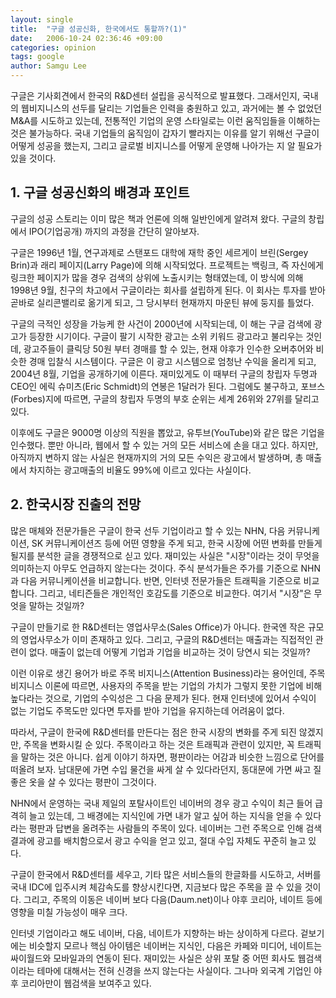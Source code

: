 ```yaml
---
layout: single
title:  "구글 성공신화, 한국에서도 통할까?(1)"
date:   2006-10-24 02:36:46 +09:00
categories: opinion
tags: google
author: Samgu Lee
---
```

구글은 기사회견에서 한국의 R&D센터 설립을 공식적으로 발표했다. 그래서인지, 국내의 웹비지니스의 선두를 달리는 기업들은 인력을 충원하고 있고, 과거에는 볼 수 없었던 M&A를 시도하고 있는데, 전통적인 기업의 운영 스타일로는 이런 움직임들을 이해하는 것은 불가능하다. 국내 기업들의 움직임이 갑자기 빨라지는 이유를 알기 위해선 구글이 어떻게 성공을 했는지, 그리고 글로벌 비지니스를 어떻게 운영해 나아가는 지 알 필요가 있을 것이다.

## 1. 구글 성공신화의 배경과 포인트

구글의 성공 스토리는 이미 많은 책과 언론에 의해 일반인에게 알려져 왔다. 구글의 창립에서 IPO(기업공개) 까지의 과정을 간단히 알아보자.

구글은 1996년 1월, 연구과제로 스탠포드 대학에 재학 중인 세르게이 브린(Sergey Brin)과 래리 페이지(Larry Page)에 의해 시작되었다. 프로젝트는 백링크, 즉 자신에게 링크한 페이지가 많을 경우 검색의 상위에 노출시키는 형태였는데, 이 방식에 의해 1998년 9월, 친구의 차고에서 구글이라는 회사를 설립하게 된다. 이 회사는 투자를 받아 곧바로 실리콘밸리로 옮기게 되고, 그 당시부터 현재까지 마운틴 뷰에 둥지를 틀었다.

구글의 극적인 성장을 가능케 한 사건이 2000년에 시작되는데, 이 해는 구글 검색에 광고가 등장한 시기이다. 구글이 팔기 시작한 광고는 소위 키워드 광고라고 불리우는 것인데, 광고주들이 클릭당 50원 부터 경매를 할 수 있는, 현재 야후가 인수한 오버추어와 비슷한 경매 입찰식 시스템이다. 구글은 이 광고 시스템으로 엄청난 수익을 올리게 되고, 2004년 8월, 기업을 공개하기에 이른다. 재미있게도 이 때부터 구글의 창립자 두명과 CEO인 에릭 슈미츠(Eric Schmidt)의 연봉은 1달러가 된다. 그럼에도 불구하고, 포브스(Forbes)지에 따르면, 구글의 창립자 두명의 부호 순위는 세계 26위와 27위를 달리고 있다.

이후에도 구글은 9000명 이상의 직원을 뽑았고, 유투브(YouTube)와 같은 많은 기업을 인수했다. 뿐만 아니라, 웹에서 할 수 있는 거의 모든 서비스에 손을 대고 있다. 하지만, 아직까지 변하지 않는 사실은 현재까지의 거의 모든 수익은 광고에서 발생하며, 총 매출에서 차지하는 광고매출의 비율도 99%에 이르고 있다는 사실이다.

## 2. 한국시장 진출의 전망

많은 매체와 전문가들은 구글이 한국 선두 기업이라고 할 수 있는 NHN, 다음 커뮤니케이션, SK 커뮤니케이션즈 등에 어떤 영향을 주게 되고, 한국 시장에 어떤 변화를 만들게 될지를 분석한 글을 경쟁적으로 싣고 있다. 재미있는 사실은 "시장"이라는 것이 무엇을 의미하는지 아무도 언급하지 않는다는 것이다. 주식 분석가들은 주가를 기준으로 NHN과 다음 커뮤니케이션을 비교합니다. 반면, 인터넷 전문가들은 트래픽을 기준으로 비교합니다. 그리고, 네티즌들은 개인적인 호감도를 기준으로 비교한다. 여기서 "시장"은 무엇을 말하는 것일까?

구글이 만들기로 한 R&D센터는 영업사무소(Sales Office)가 아니다. 한국엔 작은 규모의 영업사무소가 이미 존재하고 있다. 그리고, 구글의 R&D센터는 매출과는 직접적인 관련이 없다. 매출이 없는데 어떻게 기업과 기업을 비교하는 것이 당연시 되는 것일까?

이런 이유로 생긴 용어가 바로 주목 비지니스(Attention Business)라는 용어인데, 주목 비지니스 이론에 따르면, 사용자의 주목을 받는 기업의 가치가 그렇지 못한 기업에 비해 높다라는 것으로, 기업의 수익성은 그 다음 문제가 된다. 현재 인터넷에 있어서 수익이 없는 기업도 주목도만 있다면 투자를 받아 기업을 유지하는데 어려움이 없다.

따라서, 구글이 한국에 R&D센터를 만든다는 점은 한국 시장의 변화를 주게 되진 않겠지만, 주목을 변화시킬 순 있다. 주목이라고 하는 것은 트래픽과 관련이 있지만, 꼭 트래픽을 말하는 것은 아니다. 쉽게 이야기 하자면, 평판이라는 어감과 비슷한 느낌으로 단어를 떠올려 보자. 남대문에 가면 수입 물건을 싸게 살 수 있다라던지, 동대문에 가면 싸고 질 좋은 옷을 살 수 있다는 평판이 그것이다.

NHN에서 운영하는 국내 제일의 포탈사이트인 네이버의 경우 광고 수익이 최근 들어 급격히 늘고 있는데, 그 배경에는 지식인에 가면 내가 알고 싶어 하는 지식을 얻을 수 있다라는 평판과 답변을 올려주는 사람들의 주목이 있다. 네이버는 그런 주목으로 인해 검색 결과에 광고를 배치함으로서 광고 수익을 얻고 있고, 절대 수입 자체도 꾸준히 늘고 있다.

구글이 한국에서 R&D센터를 세우고, 기타 많은 서비스들의 한글화를 시도하고, 서버를 국내 IDC에 입주시켜 체감속도를 향상시킨다면, 지금보다 많은 주목을 끌 수 있을 것이다. 그리고, 주목의 이동은 네이버 보다 다음(Daum.net)이나 야후 코리아, 네이트 등에 영향을 미칠 가능성이 매우 크다.

인터넷 기업이라고 해도 네이버, 다음, 네이트가 지향하는 바는 상이하게 다르다. 겉보기에는 비슷할지 모르나 핵심 아이템은 네이버는 지식인, 다음은 카페와 미디어, 네이트는 싸이월드와 모바일과의 연동이 된다. 재미있는 사실은 상위 포탈 중 어떤 회사도 웹검색이라는 테마에 대해서는 전혀 신경을 쓰지 않는다는 사실이다. 그나마 외국계 기업인 야후 코리아만이 웹검색을 보여주고 있다.
